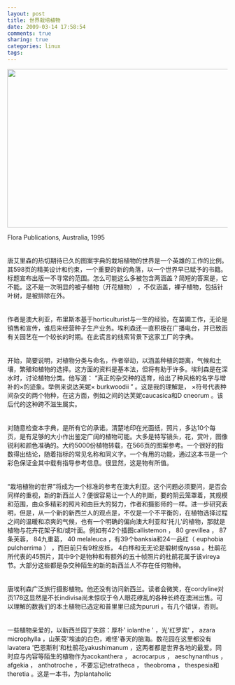 ```yaml
---
layout: post
title: 世界栽培植物
date: 2009-03-14 17:58:54
comments: true
sharing: true
categories: linux
tags: 
---
```


<p>
<img src="/Blogs/image.axd?picture=2009%2f3%2f6.png" alt="" width="637" height="362" />
</p>
<p>
Flora Publications, Australia, 1995<br />
<br />
<br />
唐艾里森的热切期待已久的图案字典的<span class="t_tag">栽培植物</span>的世界是一个英雄的工作的比例。其598页的精美设计和约束，一个重要的新的角落，以一个世界早已赋予的书籍。标题宣布出版一不寻常的范围。怎么可能这么多被包含两涵盖？简短的答案是，它不能。这不是一次明显的被子<span class="t_tag">植物</span>（开花植物） ，不仅涵盖，裸子植物，包括针叶树，是被排除在外。 <br />
<br />
<br />
作者是澳大利亚，布里斯本基于horticulturist与一生的经验，在苗圃工作，无论是销售和宣传，谁后来经营种子生产业务。埃利森还一直积极在广播电台，并已致函有关园艺在一个较长的时期。在此谎言的线索背景下这家工厂的字典。 <br />
<br />
<br />
开始，简要说明，对植物分类与命名，作者举动，以涵盖种植的距离，气候和土壤，繁殖和植物的选择。这方面的资料是基本法，但将有助于许多。埃利森是在深水时，讨论植物分类。他写道： &ldquo;真正的杂交种的选育，给出了种风格的名字与增补的&times;的迹象。举例来说达芙妮&times; burkwoodii &rdquo; 。这是我的理解是， &times;符号代表种间杂交的两个物种，在这方面，例如之间的达芙妮caucasica和D cneorum 。该后代的这种跨不滋生属实。 <br />
<br />
<br />
对随意检查本字典，是所有它的承诺。清楚地印在光面纸，照片，多达10个每页，是有足够的大小作出鉴定广阔的植物可能。大多是特写镜头，花，赏叶，图像锐利和颜色准确的。大约5000份植物转载，在566页的图案参考。一个很好的指数得出结论，随着指标的常见<span class="t_tag">名称</span>和同义字。一个有用的功能，通过这本书是一个彩色保证金其中载有指导参考信息。很显然，这是物有所值。 <br />
<br />
<br />
&ldquo;栽培植物的世界&rdquo;将成为一个<span class="t_tag">标准</span>的参考在澳大利亚。这个问题必须要问，是否会同样的重视，新的新西兰人？便很容易让一个人的判断，要的阴云笼罩着，其规模和范围，由众多精彩的照片和由巨大的努力，作者和摄影师的一样。进一步研究表明，但是，从一个新的新西兰人的观点是，不仅是一个不平衡的，在植物选择过程之间的温暖和凉爽的气候，也有一个明确的偏向澳大利亚和&#39;托儿&#39;的植物，那就是植物与花卉花架子和/或叶面。例如有42个插图callistemon ， 80 grevillea ， 87条芙蓉， 84九重葛， 40 melaleuca ，有39个banksia和24一品红（ euphobia pulcherrima ） ，而目前只有9栓皮栎， 4白桦和无无论是椴树或nyssa 。杜鹃花所代表的45照片，其中9个是物种和有额外的五十帧照片的杜鹃花属于该vireya节。大部分这些都是杂交种陌生的新的新西兰人不存在任何物种。 <br />
<br />
<br />
唐埃利森广泛旅行摄影植物。他还没有访问新西兰。读者会微笑，在cordyline对页178这显然是不长indivisa尚未惊叹于令人眼花缭乱的各种长终在澳洲出售。可以理解的数我们的本土植物已选定和普里里已成为pururi 。有几个错误，否则。 <br />
<br />
<br />
一些植物亲爱的，以新西兰园丁失踪：厚朴&#39; iolanthe &#39; ，光&#39;红罗宾&#39; ， azara microphylla ，山茱萸&#39;埃迪的白色，难怪&#39;春天的脑海。数花园在这里都没有lavatera &#39;巴恩斯利&#39;和杜鹃花yakushimanum ，这两者都是世界各地的最爱。同时应与内容等陌生的植物作为acokanthera ， acrocarpus ， aeschynanthus ， afgekia ， anthotroche ，不要忘记tetratheca ， theobroma ， thespesia和theretia 。这是一本书，为plantaholic<!--++ plugin_code qcomic begin--> <!--++ plugin_code qcomic end--><!--++ plugin_code qcomic end-->
</p>
